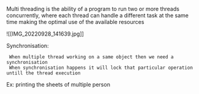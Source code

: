 Multi threading is the ability of a program to run two or more threads concurrently, where each thread can handle a different task at the same time making the optimal use of the available resources 

![[IMG_20220928_141639.jpg]]


Synchronisation:
 
     When multiple thread working on a same object then we need a synchronisation 
     When synchronisation happens it will lock that particular operation untill the thread execution 

Ex:  printing the sheets of multiple person